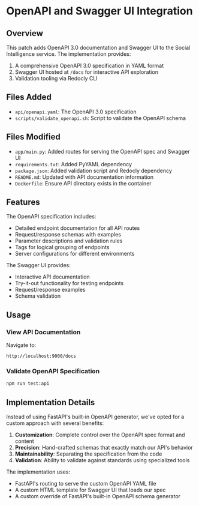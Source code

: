 # OpenAPI and Swagger UI Integration

## Overview

This patch adds OpenAPI 3.0 documentation and Swagger UI to the Social Intelligence service. The implementation provides:

1. A comprehensive OpenAPI 3.0 specification in YAML format
2. Swagger UI hosted at `/docs` for interactive API exploration
3. Validation tooling via Redocly CLI

## Files Added

- `api/openapi.yaml`: The OpenAPI 3.0 specification
- `scripts/validate_openapi.sh`: Script to validate the OpenAPI schema

## Files Modified

- `app/main.py`: Added routes for serving the OpenAPI spec and Swagger UI
- `requirements.txt`: Added PyYAML dependency
- `package.json`: Added validation script and Redocly dependency
- `README.md`: Updated with API documentation information
- `Dockerfile`: Ensure API directory exists in the container

## Features

The OpenAPI specification includes:

- Detailed endpoint documentation for all API routes
- Request/response schemas with examples
- Parameter descriptions and validation rules
- Tags for logical grouping of endpoints
- Server configurations for different environments

The Swagger UI provides:

- Interactive API documentation
- Try-it-out functionality for testing endpoints
- Request/response examples
- Schema validation

## Usage

### View API Documentation

Navigate to:
```
http://localhost:9000/docs
```

### Validate OpenAPI Specification

```bash
npm run test:api
```

## Implementation Details

Instead of using FastAPI's built-in OpenAPI generator, we've opted for a custom approach with several benefits:

1. **Customization**: Complete control over the OpenAPI spec format and content
2. **Precision**: Hand-crafted schemas that exactly match our API's behavior
3. **Maintainability**: Separating the specification from the code
4. **Validation**: Ability to validate against standards using specialized tools

The implementation uses:
- FastAPI's routing to serve the custom OpenAPI YAML file
- A custom HTML template for Swagger UI that loads our spec
- A custom override of FastAPI's built-in OpenAPI schema generator